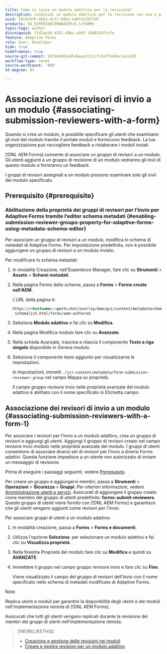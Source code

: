 ```yaml
---
title: Come si invia un modulo adattivo per la revisione?
description: Condividi un modulo adattivo per la revisione con uno o più revisori.
uuid: 58c8c8fb-9262-4c37-b9b2-e46fe21b77d9
products: SG_EXPERIENCEMANAGER/6.5/FORMS
topic-tags: author
discoiquuid: 71d1aa10-d191-49bc-a50f-1098324f1cfe
feature: Adaptive Forms
role: User, Developer
hide: true
hidefromtoc: true
source-git-commit: 937bd4653e454beea3111cfc7ef7b4bbc1ace193
workflow-type: tm+mt
source-wordcount: '493'
ht-degree: 0%

---
```



# Associazione dei revisori di invio a un modulo {#associating-submission-reviewers-with-a-form}

Quando si crea un modulo, è possibile specificare gli utenti che esaminano gli invii del modulo tramite il portale moduli e forniscono feedback. La tua organizzazione può raccogliere feedback e rielaborare i moduli inviati.

[!DNL AEM Forms] consente di associare un gruppo di revisori a un modulo. Gli utenti aggiunti a un gruppo di revisione di un modulo vedranno gli invii di questo modulo e forniranno un feedback.

I gruppi di revisori assegnati a un modulo possono esaminare solo gli invii del modulo specificato.

## Prerequisito {#prerequisite}

### Abilitazione della proprietà dei gruppi di revisori per l’invio per Adaptive Forms tramite l’editor schema metadati {#enabling-submission-reviewer-groups-property-for-adaptive-forms-using-metadata-schema-editor}

Per associare un gruppo di revisori a un modulo, modifica lo schema di metadati di Adaptive Forms. Per impostazione predefinita, non è possibile aggiungere un gruppo di revisori a un modulo inviato.

Per modificare lo schema metadati:

1. In modalità Creazione, nell&#39;Experience Manager, fare clic su **Strumenti** > **Assets** > **Schemi metadati**.
1. Nella pagina Forms dello schema, passa a **Forms** > **Forms creato nell&#39;AEM.**

   L’URL della pagina è:

   ```html
   https://<hostname>:<port>/mnt/overlay/dam/gui/content/metadataschemaeditor/
    schemalist.html/forms/aem-authored
   ```

1. Seleziona **Modulo adattivo** e fai clic su **Modifica**.
1. Nella pagina Modifica modulo fare clic su **Avanzate**.
1. Nella scheda Avanzate, trascina e rilascia il componente **Testo a riga singola** disponibile in Genera modulo.
1. Seleziona il componente testo aggiunto per visualizzarne le impostazioni.

   In Impostazioni, immetti `./jcr:content/metadata/form-submission-reviewer-group` nel campo Mappa su proprietà.

   Il campo gruppo revisore invio nelle proprietà avanzate del modulo adattivo è abilitato con il nome specificato in Etichetta campo.

## Associazione dei revisori di invio a un modulo {#associating-submission-reviewers-with-a-form-1}

Per associare i revisori per l’invio a un modulo adattivo, crea un gruppo di revisori e aggiungi gli utenti. Aggiungi il gruppo di revisori creato nel campo revisore invio modulo nelle proprietà avanzate del modulo.
I gruppi di utenti consentono di associare diversi set di revisori per l’invio a diversi Forms adattivi. Questa funzione impedisce a un utente non autorizzato di inviare un messaggio di revisione.

Prima di eseguire i passaggi seguenti, vedere [Prerequisito](adding-reviewers-form.md#prerequisite).

Per creare un gruppo e aggiungervi membri, passa a **Strumenti** > **Operazioni** > **Sicurezza** > **Gruppi**.
Per ulteriori informazioni, vedere [Amministrazione utenti e servizi](https://experienceleague.adobe.com/docs/experience-manager-65/administering/security/security.html).
Assicurati di aggiungere il gruppo creato come membro del gruppo di utenti predefinito: **forms-submit-reviewers**. Questo gruppo di utenti viene fornito con [!DNL AEM Forms] e garantisce che gli utenti vengano aggiunti come revisori per l&#39;invio.

Per associare gruppi di utenti a un modulo adattivo:

1. In modalità creazione, passa a **Forms** > **Forms e documenti**.
1. Utilizza l&#39;opzione **Seleziona &#x200B;** per selezionare un modulo adattivo e fai clic su **Visualizza proprietà**.
1. Nella finestra Proprietà del modulo fare clic su **Modifica** e quindi su **AVANZATE**.
1. Immettere il gruppo nel campo gruppo revisore invio e fare clic su **Fine**.

   Viene visualizzato il campo del gruppo di revisori dell’invio con il nome specificato nello schema di metadati modificato di Adaptive Forms.

>[!NOTE]
>
>Replica utenti e moduli per garantire la disponibilità degli utenti e dei moduli nell&#39;implementazione remota di [!DNL AEM Forms].
>
>Assicurati che tutti gli utenti vengano replicati durante la revisione dei membri dei gruppi di utenti nell’implementazione remota.

>[!MORELIKETHIS]
>
>* [Creazione e gestione delle revisioni nei moduli](/help/forms/create-reviews-forms.md)
>* [Creare e gestire revisioni per un modulo adattivo](/help/forms/review-adaptiveforms-in-sites-page.md)